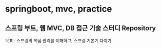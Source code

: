 # springboot, mvc, practice

<h2> 스프링 부트, 웹 MVC, DB 접근 기술 스터디 Repository </h2>
목표 : 스프링의 핵심 원리를 이해하고, 스프링 기본기 다지기

